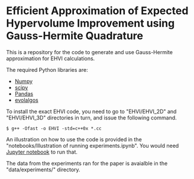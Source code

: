 # Efficient Approximation of Expected Hypervolume Improvement using Gauss-Hermite Quadrature

This is a repository for the code to generate and use Gauss-Hermite approximation for EHVI calculations. 

The required Python libraries are: 
- [Numpy](https://numpy.org/)
- [scipy](https://scipy.org/)
- [Pandas](https://pandas.pydata.org/)
- [evolalgos](https://pypi.org/project/evoalgos/)

To install the exact EHVI code, you need to go to "EHVI/EHVI_2D" and "EHVI/EHVI_3D" directories in turn, and issue the following command. 
```
$ g++ -Ofast -o EHVI -std=c++0x *.cc
```

An illustration on how to use the code is provided in the "notebooks/Illustration of running experiments.ipynb". You would need [Jupyter notebook](https://jupyter.org/) to run that. 

The data from the experiments ran for the paper is avaialble in the "data/experiments/" directory. 
